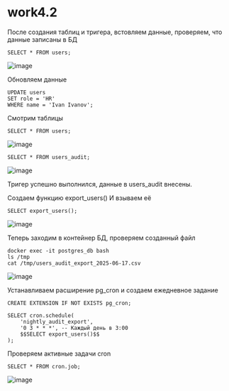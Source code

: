 # work4.2

После создания таблиц и тригера, встовляем данные, проверяем, что данные записаны в БД

```
SELECT * FROM users;
```
![image](https://github.com/user-attachments/assets/5987ca09-b042-446f-a1e4-5e7e4881cc30)

Обновляем данные
```
UPDATE users
SET role = 'HR'
WHERE name = 'Ivan Ivanov';
```
Смотрим таблицы
```
SELECT * FROM users;
```
![image](https://github.com/user-attachments/assets/3ffd8b9f-cbe8-47f4-959d-751de9b1f1c9)
```
SELECT * FROM users_audit;
```
![image](https://github.com/user-attachments/assets/87baa63e-d07d-4e56-9f5f-182fb77778b9)

Тригер успешно выполнился, данные в users_audit внесены.


Создаем функцию export_users()
И взываем её
```
SELECT export_users();
```
![image](https://github.com/user-attachments/assets/acc06667-d99d-4f34-9043-5867a53fd439)

Теперь заходим в контейнер БД, проверяем созданный файл
```
docker exec -it postgres_db bash
ls /tmp
cat /tmp/users_audit_export_2025-06-17.csv 
```
![image](https://github.com/user-attachments/assets/121fae2b-8f45-41f4-b471-ca2cb5e710cb)

Устанавливаем расширение pg_cron и создаем ежедневное задание
```
CREATE EXTENSION IF NOT EXISTS pg_cron;
```
```
SELECT cron.schedule(
    'nightly_audit_export',
    '0 3 * * *', -- Каждый день в 3:00
    $$SELECT export_users()$$
);
```
Проверяем активные задачи cron
```
SELECT * FROM cron.job;
```
![image](https://github.com/user-attachments/assets/430fc461-c1ed-402d-bf68-4a3508e9960f)


